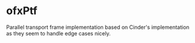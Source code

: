 # ofxPtf

Parallel transport frame implementation based on Cinder's implementation as they seem to handle edge cases nicely.
